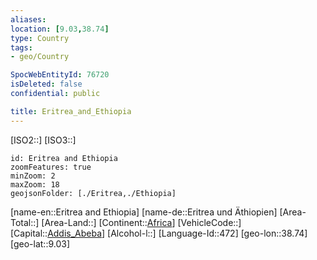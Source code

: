 ```yaml
---
aliases: 
location: [9.03,38.74]
type: Country
tags:
- geo/Country

SpocWebEntityId: 76720
isDeleted: false
confidential: public

title: Eritrea_and_Ethiopia
---
```

[ISO2::]
[ISO3::]
```leaflet
id: Eritrea and Ethiopia
zoomFeatures: true 
minZoom: 2 
maxZoom: 18
geojsonFolder: [./Eritrea,./Ethiopia]
```

[name-en::Eritrea and Ethiopia]
[name-de::Eritrea und Äthiopien]
[Area-Total::]
[Area-Land::]
[Continent::[Africa](geo/Continent/Africa.md)]
[VehicleCode::]
[Capital::[Addis_Abeba](geo/Continent/Africa/Ethiopia/City/Addis_Abeba.md)]
[Alcohol-l::]
[Language-Id::472]
[geo-lon::38.74]
[geo-lat::9.03]




